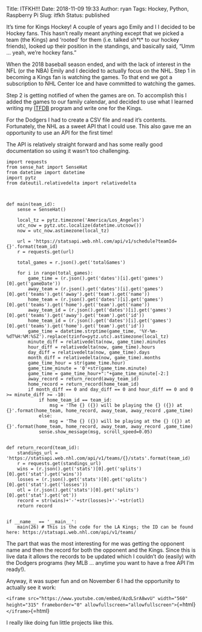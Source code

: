 Title: ITFKH!!!
Date: 2018-11-09 19:33
Author: ryan
Tags: Hockey, Python, Raspberry Pi
Slug: itfkh
Status: published

It’s time for Kings Hockey! A couple of years ago Emily and I I decided to be Hockey fans. This hasn’t really meant anything except that we picked a team (the Kings) and ‘rooted’ for them (i.e. talked sh\*t\* to our hockey friends), looked up their position in the standings, and basically said, “Umm ... yeah, we’re hockey fans.”

When the 2018 baseball season ended, and with the lack of interest in the NFL (or the NBA) Emily and I decided to actually focus on the NHL. Step 1 in becoming a Kings fan is watching the games. To that end we got a subscription to NHL Center Ice and have committed to watching the games.

Step 2 is getting notified of when the games are on. To accomplish this I added the games to our family calendar, and decided to use what I learned writing my [ITFDB](/itfdb/) program and write one for the Kings.

For the Dodgers I had to create a CSV file and read it’s contents. Fortunately, the NHL as a sweet API that I could use. This also gave me an opportunity to use an API for the first time!

The API is relatively straight forward and has some really good documentation so using it wasn’t too challenging.

    import requests
    from sense_hat import SenseHat
    from datetime import datetime
    import pytz
    from dateutil.relativedelta import relativedelta



    def main(team_id):
        sense = SenseHat()

        local_tz = pytz.timezone('America/Los_Angeles')
        utc_now = pytz.utc.localize(datetime.utcnow())
        now = utc_now.astimezone(local_tz)

        url = 'https://statsapi.web.nhl.com/api/v1/schedule?teamId={}'.format(team_id)
        r = requests.get(url)

        total_games = r.json().get('totalGames')

        for i in range(total_games):
            game_time = (r.json().get('dates')[i].get('games')[0].get('gameDate'))
            away_team = (r.json().get('dates')[i].get('games')[0].get('teams').get('away').get('team').get('name'))
            home_team = (r.json().get('dates')[i].get('games')[0].get('teams').get('home').get('team').get('name'))
            away_team_id = (r.json().get('dates')[i].get('games')[0].get('teams').get('away').get('team').get('id'))
            home_team_id = (r.json().get('dates')[i].get('games')[0].get('teams').get('home').get('team').get('id'))
            game_time = datetime.strptime(game_time, '%Y-%m-%dT%H:%M:%SZ').replace(tzinfo=pytz.utc).astimezone(local_tz)
            minute_diff = relativedelta(now, game_time).minutes
            hour_diff = relativedelta(now, game_time).hours
            day_diff = relativedelta(now, game_time).days
            month_diff = relativedelta(now, game_time).months
            game_time_hour = str(game_time.hour)
            game_time_minute = '0'+str(game_time.minute)
            game_time = game_time_hour+":"+game_time_minute[-2:]
            away_record = return_record(away_team_id)
            home_record = return_record(home_team_id)
            if month_diff == 0 and day_diff == 0 and hour_diff == 0 and 0 >= minute_diff >= -10:
                if home_team_id == team_id:
                    msg = 'The {} ({}) will be playing the {} ({}) at {}'.format(home_team, home_record, away_team, away_record ,game_time)
                else:
                    msg = 'The {} ({}) will be playing at the {} ({}) at {}'.format(home_team, home_record, away_team, away_record ,game_time)
                sense.show_message(msg, scroll_speed=0.05)


    def return_record(team_id):
        standings_url = 'https://statsapi.web.nhl.com/api/v1/teams/{}/stats'.format(team_id)
        r = requests.get(standings_url)
        wins = (r.json().get('stats')[0].get('splits')[0].get('stat').get('wins'))
        losses = (r.json().get('stats')[0].get('splits')[0].get('stat').get('losses'))
        otl = (r.json().get('stats')[0].get('splits')[0].get('stat').get('ot'))
        record = str(wins)+'-'+str(losses)+'-'+str(otl)
        return record


    if __name__ == '__main__':
        main(26) # This is the code for the LA Kings; the ID can be found here: https://statsapi.web.nhl.com/api/v1/teams/

The part that was the most interesting for me was getting the opponent name and then the record for both the opponent and the Kings. Since this is live data it allows the records to be updated which I couldn’t do (easily) with the Dodgers programs (hey MLB ... anytime you want to have a free API I’m ready!).

Anyway, it was super fun and on November 6 I had the opportunity to actually see it work:

`<iframe src="https://www.youtube.com/embed/AzdLSrA8wvU" width="560" height="315" frameborder="0" allowfullscreen="allowfullscreen">`{=html}`</iframe>`{=html}

I really like doing fun little projects like this.

